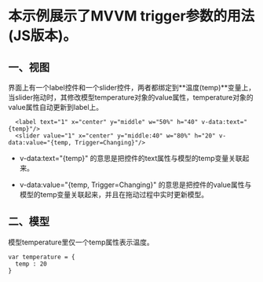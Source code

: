 # 本示例展示了MVVM trigger参数的用法(JS版本)。

## 一、视图

界面上有一个label控件和一个slider控件，两者都绑定到**温度(temp)**变量上，当slider拖动时，其修改模型temperature对象的value属性，temperature对象的value属性自动更新到label上。

```
  <label text="1" x="center" y="middle" w="50%" h="40" v-data:text="{temp}"/>
  <slider value="1" x="center" y="middle:40" w="80%" h="20" v-data:value="{temp, Trigger=Changing}"/>
```

* v-data:text="{temp}" 的意思是把控件的text属性与模型的temp变量关联起来。

* v-data:value="{temp, Trigger=Changing}" 的意思是把控件的value属性与模型的temp变量关联起来，并且在拖动过程中实时更新模型。


## 二、模型

模型temperature里仅一个temp属性表示温度。

```
var temperature = { 
  temp : 20
}
```



